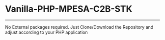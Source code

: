 # Vanilla-PHP-MPESA-C2B-STK
---
No External packages required. Just Clone/Download the Repository and adjust according to your PHP application

